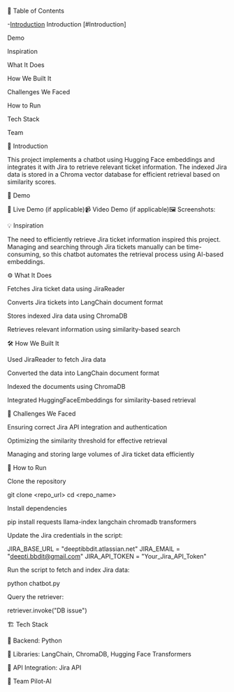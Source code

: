 📌 Table of Contents

-[Introduction](#Introduction)
Introduction [#Introduction]

Demo

Inspiration

What It Does

How We Built It

Challenges We Faced

How to Run

Tech Stack

Team

🎯 Introduction

This project implements a chatbot using Hugging Face embeddings and integrates it with Jira to retrieve relevant ticket information. The indexed Jira data is stored in a Chroma vector database for efficient retrieval based on similarity scores.

🎥 Demo

🔗 Live Demo (if applicable)📹 Video Demo (if applicable)🖼️ Screenshots:



💡 Inspiration

The need to efficiently retrieve Jira ticket information inspired this project. Managing and searching through Jira tickets manually can be time-consuming, so this chatbot automates the retrieval process using AI-based embeddings.

⚙️ What It Does

Fetches Jira ticket data using JiraReader

Converts Jira tickets into LangChain document format

Stores indexed Jira data using ChromaDB

Retrieves relevant information using similarity-based search

🛠️ How We Built It

Used JiraReader to fetch Jira data

Converted the data into LangChain document format

Indexed the documents using ChromaDB

Integrated HuggingFaceEmbeddings for similarity-based retrieval

🚧 Challenges We Faced

Ensuring correct Jira API integration and authentication

Optimizing the similarity threshold for effective retrieval

Managing and storing large volumes of Jira ticket data efficiently

🏃 How to Run

Clone the repository

git clone <repo_url>
cd <repo_name>

Install dependencies

pip install requests llama-index langchain chromadb transformers

Update the Jira credentials in the script:

JIRA_BASE_URL = "deeptibbdit.atlassian.net"
JIRA_EMAIL = "deepti.bbdit@gmail.com"
JIRA_API_TOKEN = "Your_Jira_API_Token"

Run the script to fetch and index Jira data:

python chatbot.py

Query the retriever:

retriever.invoke("DB issue")

🏗️ Tech Stack

🔹 Backend: Python

🔹 Libraries: LangChain, ChromaDB, Hugging Face Transformers

🔹 API Integration: Jira API

👥 Team
Pilot-AI

